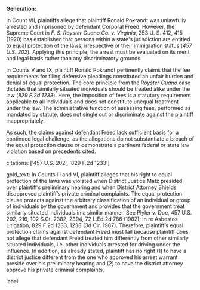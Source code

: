 **Generation:**

In Count VII, plaintiffs allege that plaintiff Ronald Pokrandt was unlawfully arrested and imprisoned by defendant Corporal Freed. However, the Supreme Court in *F. S. Royster Guano Co. v. Virginia*, 253 U. S. 412, 415 (1920) has established that persons within a state's jurisdiction are entitled to equal protection of the laws, irrespective of their immigration status (*457 U.S. 202*). Applying this principle, the arrest must be evaluated on its merit and legal basis rather than any discriminatory grounds.

In Counts V and IX, plaintiff Ronald Pokrandt pertinently claims that the fee requirements for filing defensive pleadings constituted an unfair burden and denial of equal protection. The core principle from the *Royster Guano* case dictates that similarly situated individuals should be treated alike under the law (*829 F.2d 1233*). Here, the imposition of fees is a statutory requirement applicable to all individuals and does not constitute unequal treatment under the law. The administrative function of assessing fees, performed as mandated by statute, does not single out or discriminate against the plaintiff inappropriately.

As such, the claims against defendant Freed lack sufficient basis for a continued legal challenge, as the allegations do not substantiate a breach of the equal protection clause or demonstrate a pertinent federal or state law violation based on precedents cited.

citations: ['457 U.S. 202', '829 F.2d 1233']

gold_text: In Counts III and VI, plaintiff alleges that his right to equal protection of the laws was violated when District Justice Matz presided over plaintiff’s preliminary hearing and when District Attorney Shields disapproved plaintiff’s private criminal complaints. The equal protection clause protects against the arbitrary classification of an individual or group of individuals by the government and provides that the government treat similarly situated individuals in a similar manner. See Plyler v. Doe, 457 U.S. 202, 216, 102 S.Ct. 2382, 2394, 72 L.Ed.2d 786 (1982); In re Asbestos Litigation, 829 F.2d 1233, 1238 (3d Cir. 1987). Therefore, plaintiff’s equal protection claims against defendant Freed must fail because plaintiff does not allege that defendant Freed treated him differently from other similarly situated individuals, i.e. other individuals arrested for driving under the influence. In addition, as already stated, plaintiff has no right (1) to have a district justice different from the one who approved his arrest warrant preside over his preliminary hearing and (2) to have the district attorney approve his private criminal complaints.

label: 